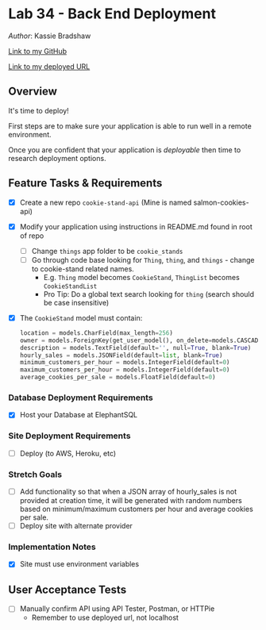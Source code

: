 # Lab 34 - Back End Deployment

*Author*: Kassie Bradshaw

[Link to my GitHub](https://github.com/kassiebradshaw/cookie-stand-api)

[Link to my deployed URL](tbd)

## Overview

It's time to deploy!

First steps are to make sure your application is able to run well in a remote environment.

Once you are confident that your application is *deployable* then time to research deployment options.

## Feature Tasks & Requirements

* [x] Create a new repo `cookie-stand-api` (Mine is named salmon-cookies-api)
* [x] Modify your application using instructions in README.md found in root of repo
  * [ ] Change `things` app folder to be `cookie_stands`
  * [ ] Go through code base looking for `Thing`, `thing`, and `things` - change to cookie-stand related names.
    * E.g. `Thing` model becomes `CookieStand`, `ThingList` becomes `CookieStandList`
    * Pro Tip: Do a global text search looking for `thing` (search should be case insensitive)

* [x] The `CookieStand` model must contain:

    ```python
    location = models.CharField(max_length=256)
    owner = models.ForeignKey(get_user_model(), on_delete=models.CASCADE, null=True, blank=True)
    description = models.TextField(default='', null=True, blank=True)
    hourly_sales = models.JSONField(default=list, blank=True)
    minimum_customers_per_hour = models.IntegerField(default=0)
    maximum_customers_per_hour = models.IntegerField(default=0)
    average_cookies_per_sale = models.FloatField(default=0)
    ```

### Database Deployment Requirements

* [x] Host your Database at ElephantSQL

### Site Deployment Requirements

* [ ] Deploy (to AWS, Heroku, etc)

### Stretch Goals

* [ ] Add functionality so that when a JSON array of hourly_sales is not provided at creation time, it will be generated with random numbers based on minimum/maximum customers per hour and average cookies per sale.
* [ ] Deploy site with alternate provider

### Implementation Notes

* [x] Site must use environment variables

## User Acceptance Tests

* [ ] Manually confirm API using API Tester, Postman, or HTTPie
  * Remember to use deployed url, not localhost
